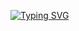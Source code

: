 [![Typing SVG](https://readme-typing-svg.demolab.com?font=Nabla&size=72&pause=1000&multiline=true&width=700&height=100&lines=Hello%2C+I'm+Arman+%F0%9F%8C%9A)](https://git.io/typing-svg)

